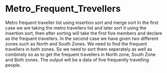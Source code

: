 # Metro_Frequent_Trevellers
Metro frequent traveller list using insertion sort and merge sort
In the first case we are taking the metro travellers list and later sort it using the insertion sort, then after sorting will take the first five members and declare as the frequent travellers.
In the second case we have given two different zones such as North and South Zones. We need to find the frequent travellers in both zones. So we need to sort them seperately as well as combinely so as to get the frequent travellers in North zone, South Zone and Both zones.
The output will be a data of five frequently travelling people.
